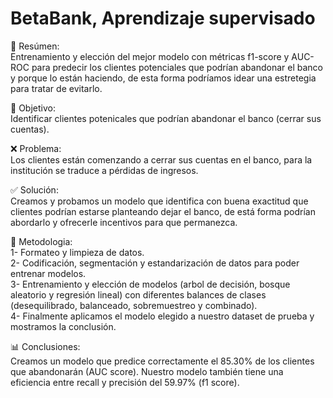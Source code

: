 # BetaBank, Aprendizaje supervisado


📖 Resúmen:  
  Entrenamiento y elección del mejor modelo con métricas f1-score y AUC-ROC para predecir los clientes potenciales que podrían abandonar el banco y porque lo están haciendo, de esta forma podríamos idear una estretegia para tratar de evitarlo.

🎯 Objetivo:  
  Identificar clientes potenicales que podrían abandonar el banco (cerrar sus cuentas).

❌ Problema:  
  Los clientes están comenzando a cerrar sus cuentas en el banco, para la institución se traduce a pérdidas de ingresos.

✅ Solución:  
  Creamos y probamos un modelo que identifica con buena exactitud que clientes podrían estarse planteando dejar el banco, de está forma podrían abordarlo y ofrecerle incentivos para que permanezca. 

🔢 Metodologia:  
  1- Formateo y limpieza de datos.  
  2- Codificación, segmentación y estandarización de datos para poder entrenar modelos.  
  3- Entrenamiento y elección de modelos (arbol de decisión, bosque aleatorio y regresión lineal) con diferentes balances de clases (desequilibrado, balanceado, sobremuestreo y combinado).  
  4- Finalmente aplicamos el modelo elegido a nuestro dataset de prueba y mostramos la conclusión.  

📊 Conclusiones:  
  Creamos un modelo que predice correctamente el 85.30% de los clientes que abandonarán (AUC score). Nuestro modelo también tiene una eficiencia entre recall y precisión del 59.97% (f1 score). 
  
